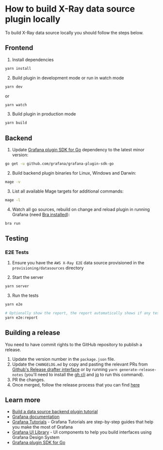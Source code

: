 # How to build X-Ray data source plugin locally

To build X-Ray data source locally you should follow the steps below.

## Frontend

1. Install dependencies

```BASH
yarn install
```

2. Build plugin in development mode or run in watch mode

```BASH
yarn dev
```

or

```BASH
yarn watch
```

3. Build plugin in production mode

```BASH
yarn build
```

## Backend

1. Update [Grafana plugin SDK for Go](https://grafana.com/docs/grafana/latest/developers/plugins/backend/grafana-plugin-sdk-for-go/) dependency to the latest minor version:

```bash
go get -u github.com/grafana/grafana-plugin-sdk-go
```

2. Build backend plugin binaries for Linux, Windows and Darwin:

```BASH
mage -v
```

3. List all available Mage targets for additional commands:

```BASH
mage -l
```

4. Watch all go sources, rebuild on change and reload plugin in running Grafana (need [Bra installed](https://github.com/unknwon/bra)):

```BASH
bra run
```

## Testing

### E2E Tests

1. Ensure you have the `AWS X-Ray E2E` data source provisioned in the `provisioning/datasources` directory

2. Start the server

```sh
yarn server
```

3. Run the tests

```sh
yarn e2e

# Optionally show the report, the report automatically shows if any tests fail
yarn e2e:report

```

## Building a release

You need to have commit rights to the GitHub repository to publish a release.

1. Update the version number in the `package.json` file.
2. Update the `CHANGELOG.md` by copy and pasting the relevant PRs from [Github's Release drafter interface](https://github.com/grafana/x-ray-datasource/releases/new) or by running `yarn generate-release-notes` (you'll need to install the [gh cli](https://cli.github.com/) and [jq](https://jqlang.github.io/jq/) to run this command).
3. PR the changes.
4. Once merged, follow the release process that you can find [here](https://enghub.grafana-ops.net/docs/default/component/grafana-plugins-platform/plugins-ci-github-actions/010-plugins-ci-github-actions/#cd_1)

## Learn more

- [Build a data source backend plugin tutorial](https://grafana.com/tutorials/build-a-data-source-backend-plugin)
- [Grafana documentation](https://grafana.com/docs/)
- [Grafana Tutorials](https://grafana.com/tutorials/) - Grafana Tutorials are step-by-step guides that help you make the most of Grafana
- [Grafana UI Library](https://developers.grafana.com/ui) - UI components to help you build interfaces using Grafana Design System
- [Grafana plugin SDK for Go](https://grafana.com/docs/grafana/latest/developers/plugins/backend/grafana-plugin-sdk-for-go/)
